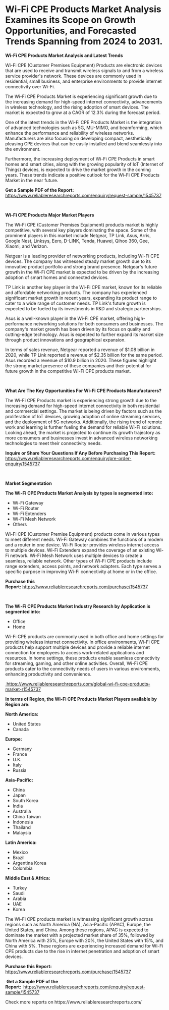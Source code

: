 <p><h1>Wi-Fi CPE Products Market Analysis Examines its Scope on Growth Opportunities, and Forecasted Trends Spanning from 2024 to 2031.</h1></p><p><strong>Wi-Fi CPE Products Market Analysis and Latest Trends</strong></p>
<p><p>Wi-Fi CPE (Customer Premises Equipment) Products are electronic devices that are used to receive and transmit wireless signals to and from a wireless service provider's network. These devices are commonly used in residential, small business, and enterprise environments to provide internet connectivity over Wi-Fi.</p><p>The Wi-Fi CPE Products Market is experiencing significant growth due to the increasing demand for high-speed internet connectivity, advancements in wireless technology, and the rising adoption of smart devices. The market is expected to grow at a CAGR of 12.3% during the forecast period.</p><p>One of the latest trends in the Wi-Fi CPE Products Market is the integration of advanced technologies such as 5G, MU-MIMO, and beamforming, which enhance the performance and reliability of wireless networks. Manufacturers are also focusing on developing compact, aesthetically pleasing CPE devices that can be easily installed and blend seamlessly into the environment.</p><p>Furthermore, the increasing deployment of Wi-Fi CPE Products in smart homes and smart cities, along with the growing popularity of IoT (Internet of Things) devices, is expected to drive the market growth in the coming years. These trends indicate a positive outlook for the Wi-Fi CPE Products Market in the near future.</p></p>
<p><strong>Get a Sample PDF of the Report:&nbsp;</strong> <a href="https://www.reliableresearchreports.com/enquiry/request-sample/1545737">https://www.reliableresearchreports.com/enquiry/request-sample/1545737</a></p>
<p>&nbsp;</p>
<p><strong>Wi-Fi CPE Products Major Market Players</strong></p>
<p><p>The Wi-Fi CPE (Customer Premises Equipment) products market is highly competitive, with several key players dominating the space. Some of the prominent players in this market include Netgear, TP Link, Asus, Arris, Google Nest, Linksys, Eero, D-LINK, Tenda, Huawei, Qihoo 360, Gee, Xiaomi, and Verizon.</p><p>Netgear is a leading provider of networking products, including Wi-Fi CPE devices. The company has witnessed steady market growth due to its innovative product portfolio and strong brand presence. Netgear's future growth in the Wi-Fi CPE market is expected to be driven by the increasing adoption of smart homes and connected devices.</p><p>TP Link is another key player in the Wi-Fi CPE market, known for its reliable and affordable networking products. The company has experienced significant market growth in recent years, expanding its product range to cater to a wide range of customer needs. TP Link's future growth is expected to be fueled by its investments in R&D and strategic partnerships.</p><p>Asus is a well-known player in the Wi-Fi CPE market, offering high-performance networking solutions for both consumers and businesses. The company's market growth has been driven by its focus on quality and cutting-edge technology. Asus is expected to further expand its market size through product innovations and geographical expansion.</p><p>In terms of sales revenue, Netgear reported a revenue of $1.08 billion in 2020, while TP Link reported a revenue of $2.35 billion for the same period. Asus recorded a revenue of $10.9 billion in 2020. These figures highlight the strong market presence of these companies and their potential for future growth in the competitive Wi-Fi CPE products market.</p></p>
<p>&nbsp;</p>
<p><strong>What Are The Key Opportunities For Wi-Fi CPE Products Manufacturers?</strong></p>
<p><p>The Wi-Fi CPE Products market is experiencing strong growth due to the increasing demand for high-speed internet connectivity in both residential and commercial settings. The market is being driven by factors such as the proliferation of IoT devices, growing adoption of online streaming services, and the deployment of 5G networks. Additionally, the rising trend of remote work and learning is further fueling the demand for reliable Wi-Fi solutions. Looking ahead, the market is projected to continue its growth trajectory as more consumers and businesses invest in advanced wireless networking technologies to meet their connectivity needs.</p></p>
<p><strong>Inquire or Share Your Questions If Any Before Purchasing This Report:</strong> <a href="https://www.reliableresearchreports.com/enquiry/pre-order-enquiry/1545737">https://www.reliableresearchreports.com/enquiry/pre-order-enquiry/1545737</a></p>
<p>&nbsp;</p>
<p><strong>Market Segmentation</strong></p>
<p><strong>The Wi-Fi CPE Products Market Analysis by types is segmented into:</strong></p>
<p><ul><li>Wi-Fi Gateway</li><li>Wi-Fi Router</li><li>Wi-Fi Extenders</li><li>Wi-Fi Mesh Network</li><li>Others</li></ul></p>
<p><p>Wi-Fi CPE (Customer Premise Equipment) products come in various types to meet different needs. Wi-Fi Gateway combines the functions of a modem and a router in one device. Wi-Fi Router provides wireless internet access to multiple devices. Wi-Fi Extenders expand the coverage of an existing Wi-Fi network. Wi-Fi Mesh Network uses multiple devices to create a seamless, reliable network. Other types of Wi-Fi CPE products include range extenders, access points, and network adapters. Each type serves a specific purpose in improving Wi-Fi connectivity at home or in the office.</p></p>
<p><strong>Purchase this Report:&nbsp;</strong><a href="https://www.reliableresearchreports.com/purchase/1545737">https://www.reliableresearchreports.com/purchase/1545737</a></p>
<p>&nbsp;</p>
<p><strong>The Wi-Fi CPE Products Market Industry Research by Application is segmented into:</strong></p>
<p><ul><li>Office</li><li>Home</li></ul></p>
<p><p>Wi-Fi CPE products are commonly used in both office and home settings for providing wireless internet connectivity. In office environments, Wi-Fi CPE products help support multiple devices and provide a reliable internet connection for employees to access work-related applications and resources. In home settings, these products enable seamless connectivity for streaming, gaming, and other online activities. Overall, Wi-Fi CPE products cater to the connectivity needs of users in various environments, enhancing productivity and convenience.</p></p>
<p><a href="https://www.reliableresearchreports.com/global-wi-fi-cpe-products-market-r1545737">&nbsp;https://www.reliableresearchreports.com/global-wi-fi-cpe-products-market-r1545737</a></p>
<p><strong>In terms of Region, the Wi-Fi CPE Products Market Players available by Region are:</strong></p>
<p>
    <p> <strong> North America: </strong>
        <ul>
            <li>United States</li>
            <li>Canada</li>
        </ul>
        </p> 
    <p> <strong> Europe: </strong>
        <ul>
            <li>Germany</li>
            <li>France</li>
            <li>U.K.</li>
            <li>Italy</li>
            <li>Russia</li>
        </ul>
        </p> 
    <p> <strong> Asia-Pacific: </strong>
        <ul>
            <li>China</li>
            <li>Japan</li>
            <li>South Korea</li>
            <li>India</li>
            <li>Australia</li>
            <li>China Taiwan</li>
            <li>Indonesia</li>
            <li>Thailand</li>
            <li>Malaysia</li>
        </ul>
        </p> 
    <p> <strong> Latin America: </strong>
        <ul>
            <li>Mexico</li>
            <li>Brazil</li>
            <li>Argentina Korea</li>
            <li>Colombia</li>
        </ul>
        </p> 
    <p> <strong> Middle East & Africa: </strong>
        <ul>
            <li>Turkey</li>
            <li>Saudi</li>
            <li>Arabia</li>
            <li>UAE</li>
            <li>Korea</li>
        </ul>
    </p>
    </p>
<p><p>The Wi-Fi CPE products market is witnessing significant growth across regions such as North America (NA), Asia-Pacific (APAC), Europe, the United States, and China. Among these regions, APAC is expected to dominate the market with a projected market share of 35%, followed by North America with 25%, Europe with 20%, the United States with 15%, and China with 5%. These regions are experiencing increased demand for Wi-Fi CPE products due to the rise in internet penetration and adoption of smart devices.</p></p>
<p><strong>Purchase this Report: </strong><a href="https://www.reliableresearchreports.com/purchase/1545737">https://www.reliableresearchreports.com/purchase/1545737</a></p>
<p>&nbsp;<strong>Get a Sample PDF of the Report:&nbsp;&nbsp;</strong><a href="https://www.reliableresearchreports.com/enquiry/request-sample/1545737">https://www.reliableresearchreports.com/enquiry/request-sample/1545737</a></p>
<p><strong></strong></p>
<p>Check more reports on https://www.reliableresearchreports.com/</p>